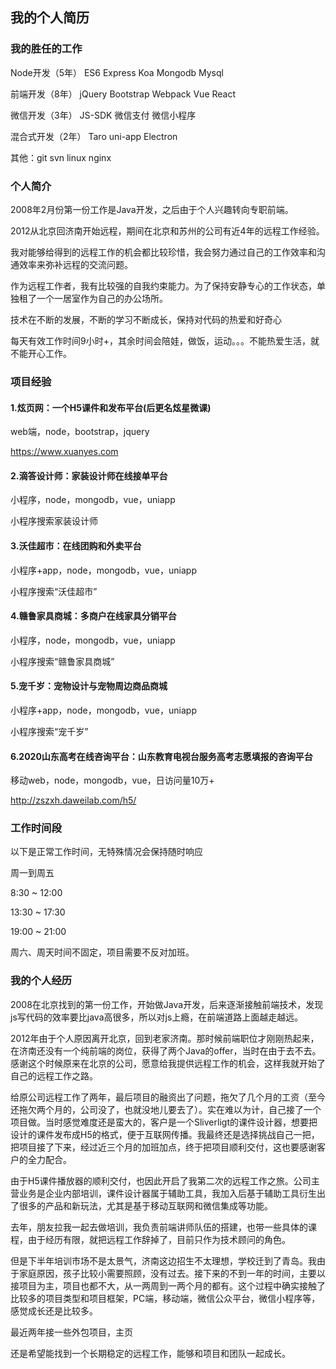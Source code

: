 ## 我的个人简历

### 我的胜任的工作

Node开发（5年） ES6 Express Koa Mongodb Mysql

前端开发（8年） jQuery Bootstrap Webpack Vue React

微信开发（3年） JS-SDK 微信支付 微信小程序

混合式开发（2年） Taro uni-app Electron

其他：git svn linux nginx

### 个人简介

2008年2月份第一份工作是Java开发，之后由于个人兴趣转向专职前端。

2012从北京回济南开始远程，期间在北京和苏州的公司有近4年的远程工作经验。

我对能够给得到的远程工作的机会都比较珍惜，我会努力通过自己的工作效率和沟通效率来弥补远程的交流问题。

作为远程工作者，我有比较强的自我约束能力。为了保持安静专心的工作状态，单独租了一个一居室作为自己的办公场所。

技术在不断的发展，不断的学习不断成长，保持对代码的热爱和好奇心

每天有效工作时间9小时+，其余时间会陪娃，做饭，运动。。。不能热爱生活，就不能开心工作。

### 项目经验

#### 1.炫页网：一个H5课件和发布平台(后更名炫星微课)

web端，node，bootstrap，jquery

https://www.xuanyes.com

#### 2.滴答设计师：家装设计师在线接单平台

小程序，node，mongodb，vue，uniapp

小程序搜索家装设计师

#### 3.沃佳超市：在线团购和外卖平台

小程序+app，node，mongodb，vue，uniapp

小程序搜索“沃佳超市”

#### 4.赣鲁家具商城：多商户在线家具分销平台

小程序，node，mongodb，vue，uniapp

小程序搜索“赣鲁家具商城”

#### 5.宠千岁：宠物设计与宠物周边商品商城

小程序+app，node，mongodb，vue，uniapp

小程序搜索“宠千岁”

#### 6.2020山东高考在线咨询平台：山东教育电视台服务高考志愿填报的咨询平台

移动web，node，mongodb，vue，日访问量10万+

http://zszxh.daweilab.com/h5/


### 工作时间段

以下是正常工作时间，无特殊情况会保持随时响应

周一到周五

8:30 ~ 12:00

13:30 ~ 17:30

19:00 ~ 21:00

周六、周天时间不固定，项目需要不反对加班。

### 我的个人经历

2008在北京找到的第一份工作，开始做Java开发，后来逐渐接触前端技术，发现js写代码的效率要比java高很多，所以对js上瘾，在前端道路上面越走越远。

2012年由于个人原因离开北京，回到老家济南。那时候前端职位才刚刚热起来，在济南还没有一个纯前端的岗位，获得了两个Java的offer，当时在由于去不去。感谢这个时候原来在北京的公司，愿意给我提供远程工作的机会，这样我就开始了自己的远程工作之路。

给原公司远程工作了两年，最后项目的融资出了问题，拖欠了几个月的工资（至今还拖欠两个月的，公司没了，也就没地儿要去了）。实在难以为计，自己接了一个项目做。当时感觉难度还是蛮大的，客户是一个Sliverligt的课件设计器，想要把设计的课件发布成H5的格式，便于互联网传播。我最终还是选择挑战自己一把，把项目接了下来，经过近三个月的加班加点，终于把项目顺利交付，这也要感谢客户的全力配合。

由于H5课件播放器的顺利交付，也因此开启了我第二次的远程工作之旅。公司主营业务是企业内部培训，课件设计器属于辅助工具，我加入后基于辅助工具衍生出了很多的产品和新玩法，尤其是基于移动互联网和微信集成等功能。

去年，朋友拉我一起去做培训，我负责前端讲师队伍的搭建，也带一些具体的课程，由于经历有限，就把远程工作辞掉了，目前只作为技术顾问的角色。

但是下半年培训市场不是太景气，济南这边招生不太理想，学校迁到了青岛。我由于家庭原因，孩子比较小需要照顾，没有过去。接下来的不到一年的时间，主要以接项目为主，项目也都不大，从一两周到一两个月的都有。这个过程中确实接触了比较多的项目类型和项目框架，PC端，移动端，微信公众平台，微信小程序等，感觉成长还是比较多。

最近两年接一些外包项目，主页

还是希望能找到一个长期稳定的远程工作，能够和项目和团队一起成长。


